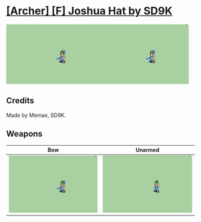 # [\[Archer\] \[F\] Joshua Hat by SD9K](./)

<img src="./5.%20Bow/Bow_000.png" alt="[Archer] [F] Joshua Hat by SD9K standing" />

## Credits

Made by Memae, SD9K.

## Weapons


|Bow |Unarmed |
|  :---: | :---: |
| <img alt="Bow animation" src="./5.%20Bow/Bow.gif" /> | <img alt="Unarmed animation" src="./8.%20Unarmed/Unarmed.gif" /> |
